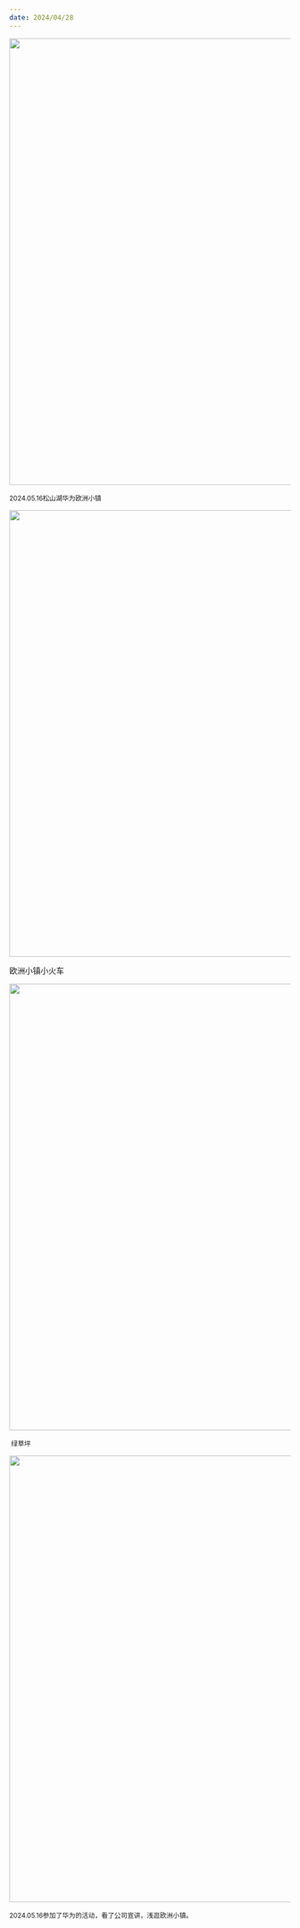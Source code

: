 ```yaml
---
date: 2024/04/28
---
```

<img src="https://cdn.jsdelivr.net/gh/lifeiny/imageField/plog/009/huawei9_2.jpg" width="800" />

<small>2024.05.16松山湖华为欧洲小镇</small>

<img src="https://cdn.jsdelivr.net/gh/lifeiny/imageField/plog/009/huawei9_3.jpg" width="800" />

欧洲小镇小火车

<img src="https://cdn.jsdelivr.net/gh/lifeiny/imageField/plog/009/huawei9_4.jpg" width="800" />

<small> 绿草坪</small>

<img src="https://cdn.jsdelivr.net/gh/lifeiny/imageField/plog/009/huawei9_5.jpg" width="800" />

<small>2024.05.16参加了华为的活动，看了公司宣讲，浅逛欧洲小镇。</small>
